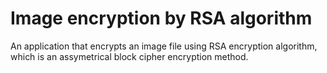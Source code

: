 # Image encryption by RSA algorithm

An application that encrypts an image file using RSA encryption algorithm, which is an assymetrical block cipher encryption method.
